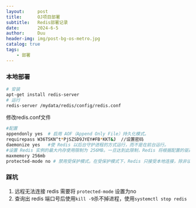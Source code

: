```yaml
---
layout:     post
title:      OJ项目部署
subtitle:   Redis部署记录
date:       2024-6-5
author:     Duu
header-img: img/post-bg-os-metro.jpg
catalog: true
tags:
    - 部署
---
```


###  本地部署

```bash
# 安装
apt-get install redis-server
# 运行
redis-server /mydata/redis/config/redis.conf
```

修改redis.conf文件

```bash
#配置
appendonly yes  # 启用 AOF（Append Only File）持久化模式。
requirepass W36TSKN^t*PjSZSD9JYEY#FB*KKT&J  //设置密码
daemonize yes   #使 Redis 以后台守护进程的方式运行，而不是在前台运行。
#设置 Redis 实例的最大内存使用限制为 256MB。一旦达到此限制，Redis 将根据配置的驱逐策略开始驱逐键。
maxmemory 256mb  
protected-mode no # 禁用受保护模式。在受保护模式下，Redis 只接受本地连接，除非设置了密码。
```

### 踩坑

1. 远程无法连接 redis 需要将 `protected-mode` 设置为no
2. 查询出 redis 端口号后使用`kill -9`杀不掉进程，使用`systemctl stop redis`

